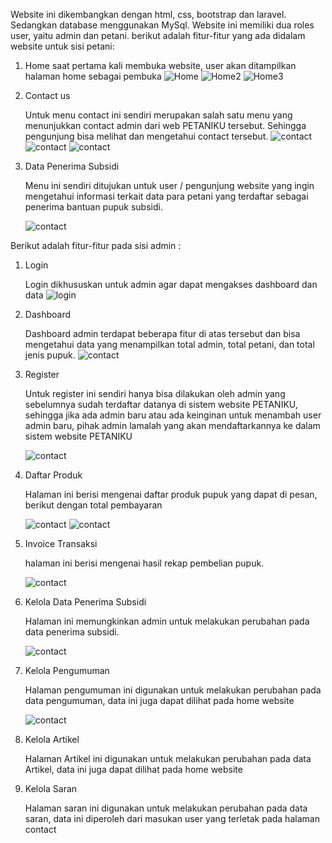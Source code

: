Website ini dikembangkan dengan html, css, bootstrap dan laravel. Sedangkan database menggunakan MySql. Website ini memiliki dua roles user, yaitu admin dan petani. berikut adalah fitur-fitur yang ada didalam website untuk sisi petani:

1. Home
   saat pertama kali membuka website, user akan ditampilkan halaman home sebagai pembuka
   ![Home](gambar/home.PNG)
   ![Home2](gambar/home2.PNG)
   ![Home3](gambar/home3.PNG)

2. Contact us
    
    Untuk menu contact ini sendiri merupakan salah satu menu yang menunjukkan contact admin dari web PETANIKU tersebut. Sehingga pengunjung bisa melihat dan mengetahui contact tersebut.
    ![contact](gambar/contact.PNG)
    ![contact](gambar/contact2.PNG)
    ![contact](gambar/contact3.PNG)

3. Data Penerima Subsidi
    
    Menu ini sendiri ditujukan untuk user / pengunjung website yang ingin mengetahui informasi terkait data para petani yang terdaftar sebagai penerima bantuan pupuk        subsidi. 
    
    ![contact](gambar/penerima.PNG)


Berikut adalah fitur-fitur pada sisi admin :

1. Login
    
    Login dikhususkan untuk admin agar dapat mengakses dashboard dan data
    ![login](gambar/login.PNG)

2. Dashboard

    Dashboard admin terdapat beberapa fitur di atas tersebut dan bisa mengetahui data yang menampilkan total admin, total petani, dan total jenis pupuk.
    ![contact](gambar/dashboard.PNG)

    
3. Register
    
    Untuk register ini sendiri hanya bisa dilakukan oleh admin yang sebelumnya sudah terdaftar datanya di sistem website PETANIKU, sehingga jika ada admin baru atau    ada keinginan untuk menambah user admin baru, pihak admin lamalah yang akan mendaftarkannya ke dalam sistem website PETANIKU

    ![contact](gambar/register.PNG)

    
4. Daftar Produk

    Halaman ini berisi mengenai daftar produk pupuk yang dapat di pesan, berikut dengan total pembayaran

    ![contact](gambar/daftar.PNG)
    ![contact](gambar/daftar1.PNG)

8. Invoice Transaksi

    halaman ini berisi mengenai hasil rekap pembelian pupuk.

    ![contact](gambar/pembayaran.PNG)

10. Kelola Data Penerima Subsidi

    Halaman ini memungkinkan admin untuk melakukan perubahan pada data penerima subsidi.

    ![contact](gambar/datapenerima.PNG)

12. Kelola Pengumuman
    
    Halaman pengumuman ini digunakan untuk melakukan perubahan pada data pengumuman, data ini juga dapat dilihat pada home website

    ![contact](gambar/pengumuman.PNG)

13. Kelola Artikel

    Halaman Artikel ini digunakan untuk melakukan perubahan pada data Artikel, data ini juga dapat dilihat pada home website

14. Kelola Saran

    Halaman saran ini digunakan untuk melakukan perubahan pada data saran, data ini diperoleh dari masukan user yang terletak pada halaman contact
